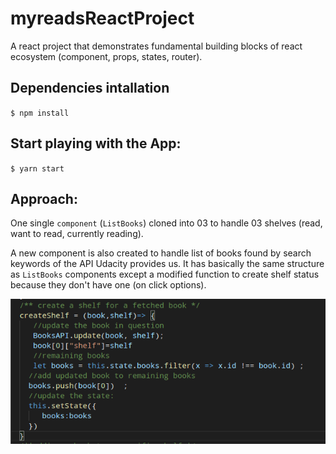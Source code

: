 # myreadsReactProject
A react project that demonstrates fundamental building blocks of react ecosystem (component, props, states, router).

## Dependencies intallation

`$ npm install`

## Start playing with the App:

`$ yarn start` 



## Approach:

One single `component` (`ListBooks`) cloned into 03 to handle 03 shelves (read, want to read, currently reading). 

 
A new component is also created to handle list of books found by search keywords of the API Udacity provides us. It has basically the same structure as `ListBooks` components except a modified function to create shelf status because they don't have one (on click options).

![](./shelfcreate.png)

